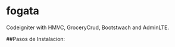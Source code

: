 # fogata
Codeigniter with HMVC, GroceryCrud, Bootstwach and AdminLTE.


##Pasos de Instalacion:




